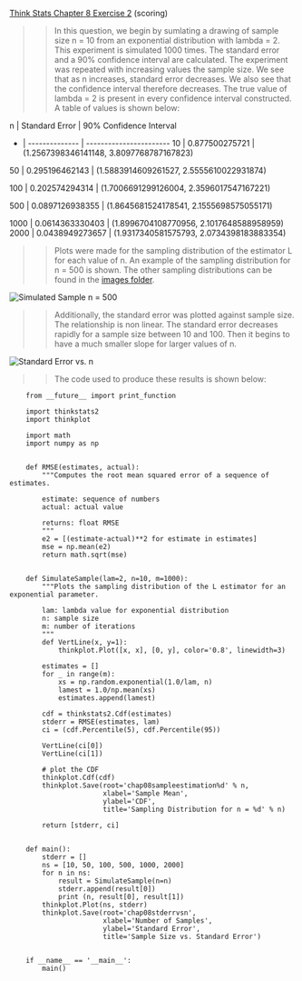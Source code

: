 [Think Stats Chapter 8 Exercise 2](http://greenteapress.com/thinkstats2/html/thinkstats2009.html#toc77) (scoring)

>> In this question, we begin by sumlating a drawing of sample size n = 10 from an exponential distribution with lambda = 2. This experiment is simulated 1000 times. The standard error and a 90% confidence interval are calculated. The experiment was repeated with increasing values the sample size. We see that as n increases, standard error decreases. We also see that the confidence interval therefore decreases. The true value of lambda = 2 is present in every confidence interval constructed. A table of values is shown below:

n | Standard Error | 90% Confidence Interval
- | -------------- | -----------------------
10 | 0.877500275721 | (1.2567398346141148, 3.8097768787167823)

50 | 0.295196462143 | (1.5883914609261527, 2.5555610022931874)

100 | 0.202574294314 | (1.7006691299126004, 2.3596017547167221)

500 | 0.0897126938355 | (1.8645681524178541, 2.1555698575055171)

1000 | 0.0614363330403 | (1.8996704108770956, 2.1017648588958959)
2000 | 0.0438949273657 | (1.9317340581575793, 2.0734398183883354)

>> Plots were made for the sampling distribution of the estimator L for each value of n. An example of the sampling distribution for n = 500 is shown. The other sampling distributions can be found in the [images folder](img).

<img src="chap08sampleestimation500.jpg" title="Simulated Sample n = 500"/>

>> Additionally, the standard error was plotted against sample size. The relationship is non linear. The standard error decreases rapidly for a sample size between 10 and 100. Then it begins to have a much smaller slope for larger values of n.

<img src="chap08stderrvsn.jpg" title="Standard Error vs. n"/>

>> The code used to produce these results is shown below:

```
    from __future__ import print_function

    import thinkstats2
    import thinkplot

    import math
    import numpy as np


    def RMSE(estimates, actual):
        """Computes the root mean squared error of a sequence of estimates.

        estimate: sequence of numbers
        actual: actual value

        returns: float RMSE
        """
        e2 = [(estimate-actual)**2 for estimate in estimates]
        mse = np.mean(e2)
        return math.sqrt(mse)


    def SimulateSample(lam=2, n=10, m=1000):
        """Plots the sampling distribution of the L estimator for an exponential parameter.

        lam: lambda value for exponential distribution
        n: sample size
        m: number of iterations
        """
        def VertLine(x, y=1):
            thinkplot.Plot([x, x], [0, y], color='0.8', linewidth=3)

        estimates = []
        for _ in range(m):
            xs = np.random.exponential(1.0/lam, n)
            lamest = 1.0/np.mean(xs)
            estimates.append(lamest)

        cdf = thinkstats2.Cdf(estimates)
        stderr = RMSE(estimates, lam)
        ci = (cdf.Percentile(5), cdf.Percentile(95))

        VertLine(ci[0])
        VertLine(ci[1])

        # plot the CDF
        thinkplot.Cdf(cdf)
        thinkplot.Save(root='chap08sampleestimation%d' % n,
                       xlabel='Sample Mean',
                       ylabel='CDF',
                       title='Sampling Distribution for n = %d' % n)

        return [stderr, ci]


    def main():
        stderr = []
        ns = [10, 50, 100, 500, 1000, 2000]
        for n in ns:
            result = SimulateSample(n=n)
            stderr.append(result[0])
            print (n, result[0], result[1])
        thinkplot.Plot(ns, stderr)
        thinkplot.Save(root='chap08stderrvsn',
                       xlabel='Number of Samples',
                       ylabel='Standard Error',
                       title='Sample Size vs. Standard Error')


    if __name__ == '__main__':
        main()
```
